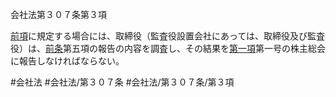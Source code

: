 会社法第３０７条第３項

[前項](会社法＿＿＿＿第３０７条第２項)に規定する場合には、取締役（監査役設置会社にあっては、取締役及び監査役）は、[前条](会社法＿＿＿＿第３０６条第１項)第五項の報告の内容を調査し、その結果を[第一項](会社法＿＿＿＿第３０７条第１項)第一号の株主総会に報告しなければならない。

#会社法
#会社法/第３０７条
#会社法/第３０７条/第３項

